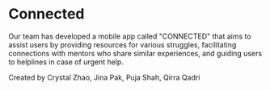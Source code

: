 # Connected

Our team has developed a mobile app called "CONNECTED" that aims to assist users by providing resources for various struggles, facilitating connections with mentors who share similar experiences, and guiding users to helplines in case of urgent help.

Created by Crystal Zhao, Jina Pak, Puja Shah, Qirra Qadri
